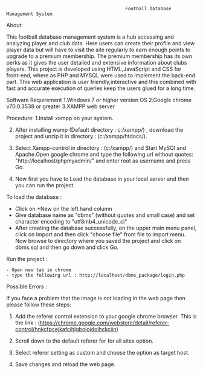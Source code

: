                                                 Football Database Management System


About:

This football database management system is a hub accessing and analyzing player and club data. Here users can create their profile and view player data but will have to visit the site regularly to earn enough points to upgrade to a premium membership. The premium membership has its own perks as it gives the user detailed and extensive information about clubs players. This project is developed using HTML,JavaScript and CSS for front-end, where as PHP and MYSQL were used to implement the back-end part. This web application is user friendly,interactive and this combined with fast and accurate execution of queries keep the users glued for a long time.



Software Requirement
1.Windows 7 or higher version OS
2.Google chrome v70.0.3538 or greater
3.XAMPP web server


Procedure:
1.Install xampp on your system.

2. After installing wamp (Default directory : c:/xampp/) , download the project and unzip it in directory : (c:/xampp/htdocs/).

3. Select Xampp-control in directory : (c:/xampp/) and Start MySQl and Apache.Open google chrome and type the following url without quotes: "http://localhost/phpmyadmin/" and enter root as username and press Go.

4. Now first you have to Load the database in your local server and then you can run the project.

To load the database :

  - Click on +New on the left hand column
  - Give database name as "dbms" (without quotes and small case) and set character encoding to "utf8mb4_unicode_ci"
  - After creating the database successfully, on the upper main menu panel, click on Import and then click "choose file" from file to import menu. Now browse to directory where you saved the project and click on dbms.sql and then go down and click Go.
 
 Run the project :

    - Open new tab in chrome
    - type the following url : http://localhost/dbms_package/login.php
  
Possible Errors :  

If you face a problem that the image is not loading in the web page then please follow these steps:

1. Add the referer control extension to your google chrome browser. This is the link : (https://chrome.google.com/webstore/detail/referer-control/hnkcfpcejkafcihlgbojoidoihckciin)

2. Scroll down to the default referer for for all sites option.

3.  Select referer setting as custom and choose the option as target host.

4. Save changes and reload the web page.
